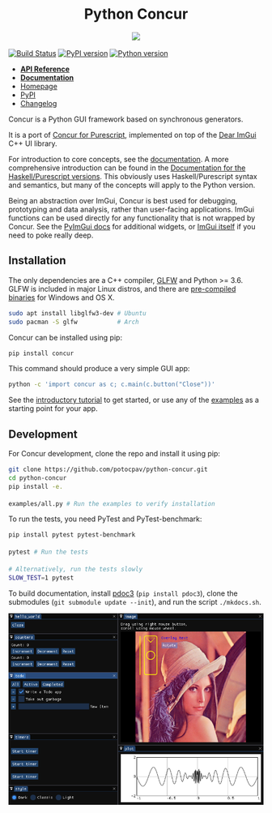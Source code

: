 
<h1 align="center">
  Python Concur
</h1>

<p align="center">
   <img src="https://raw.githubusercontent.com/ajnsit/purescript-concur/master/docs/logo.png" height="100">
</p>

[![Build Status](https://travis-ci.com/potocpav/python-concur.svg?branch=master)](https://travis-ci.com/potocpav/python-concur)
[![PyPI version](https://badge.fury.io/py/concur.svg)](https://pypi.org/project/concur)
[![Python version](https://img.shields.io/pypi/pyversions/concur.svg)](https://pypi.org/project/concur)

* [**API Reference**](https://potocpav.github.io/python-concur-docs/master/)
* [**Documentation**](https://github.com/potocpav/python-concur-docs/)
* [Homepage](https://potocpav.github.io/python-concur-docs/homepage.html)
* [PyPI](https://pypi.org/project/concur/)
* [Changelog](https://github.com/potocpav/python-concur/tree/master/CHANGELOG.md)

Concur is a Python GUI framework based on synchronous generators.

It is a port of [Concur for Purescript](https://github.com/ajnsit/purescript-concur), implemented on top of the [Dear ImGui](https://github.com/ocornut/imgui) C++ UI library.

For introduction to core concepts, see the [documentation](file:///home/pavel/build/python-concur/docs/index.html#introduction). A more comprehensive introduction can be found in the [Documentation for the Haskell/Purescript versions](https://github.com/ajnsit/concur-documentation/blob/master/README.md). This obviously uses Haskell/Purescript syntax and semantics, but many of the concepts will apply to the Python version.

Being an abstraction over ImGui, Concur is best used for debugging, prototyping and data analysis, rather than user-facing applications. ImGui functions can be used directly for any functionality that is not wrapped by Concur. See the [PyImGui docs](https://pyimgui.readthedocs.io/en/latest/) for additional widgets, or [ImGui itself](https://github.com/ocornut/imgui) if you need to poke really deep.

## Installation

The only dependencies are a C++ compiler, [GLFW](https://github.com/glfw/glfw) and Python >= 3.6. GLFW is included in major Linux distros, and there are [pre-compiled binaries](https://www.glfw.org/download.html) for Windows and OS X.

```sh
sudo apt install libglfw3-dev # Ubuntu
sudo pacman -S glfw           # Arch
```

Concur can be installed using pip:

```sh
pip install concur
```

This command should produce a very simple GUI app:

```sh
python -c 'import concur as c; c.main(c.button("Close"))'
```

See the [introductory tutorial](https://github.com/potocpav/python-concur-docs/blob/master/Introduction.md) to get started, or use any of the [examples](https://github.com/potocpav/python-concur/tree/master/examples) as a starting point for your app.

## Development

For Concur development, clone the repo and install it using pip:

```sh
git clone https://github.com/potocpav/python-concur.git
cd python-concur
pip install -e.

examples/all.py # Run the examples to verify installation
```

To run the tests, you need PyTest and PyTest-benchmark:

```sh
pip install pytest pytest-benchmark

pytest # Run the tests

# Alternatively, run the tests slowly
SLOW_TEST=1 pytest
```

To build documentation, install [pdoc3](https://pdoc3.github.io/pdoc/) (`pip install pdoc3`), clone the submodules (`git submodule update --init`), and run the script `./mkdocs.sh`.


<p align="center">
<img src="https://raw.githubusercontent.com/potocpav/python-concur-docs/master/screenshot.png">
</p>
